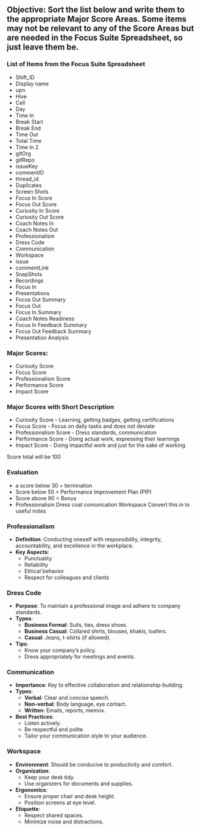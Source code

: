 ## Objective: Sort  the list below and write them to the appropriate Major Score Areas. Some items may not be relevant to any of the Score Areas but are needed in the Focus Suite Spreadsheet, so just leave them be.

### List of Items from the Focus Suite Spreadsheet

- Shift_ID
- Display name
- upn
- Hive
- Cell
- Day
- Time In
- Break Start
- Break End
- Time Out
- Total Time
- Time In 2
- gitOrg
- gitRepo
- issueKey
- commentID
- thread_id
- Duplicates
- Screen Shots
- Focus In Score
- Focus Out Score
- Curiosity In Score
- Curiosity Out Score
- Coach Notes In
- Coach Notes Out
- Professionalism
- Dress Code
- Communication
- Workspace
- issue
- commentLink
- SnapShots
- Recordings
- Focus In
- Presentations
- Focus Out Summary
- Focus Out
- Focus In Summary
- Coach Notes Readiness
- Focus In Feedback Summary
- Focus Out Feedback Summary
- Presentation Analysis
  
### Major Scores:
 
* Curiosity Score
* Focus Score
* Professionalism Score
* Performance Score
* Impact Score

### Major Scores with Short Description
 
* Curiosity Score - Learning, getting badges, getting certifications
* Focus Score - Focus on daily tasks and does not deviate
* Professionalism Score - Dress standards, communication
* Performance Score - Doing actual work, expressing their learnings
* Impact Score - Doing impactful work and just for the sake of working

Score total will be 100
 
### Evaluation

* a score below 30 = termination
* Score below 50 = Performance Improvement Plan (PIP)
* Score above 90 = Bonus
* Professionalism Dress coat comunication Workspace Convert this in to useful notes

### Professionalism

-   **Definition**: Conducting oneself with responsibility, integrity, accountability, and excellence in the workplace.
-   **Key Aspects**:
    -   Punctuality
    -   Reliability
    -   Ethical behavior
    -   Respect for colleagues and clients

### Dress Code

-   **Purpose**: To maintain a professional image and adhere to company standards.
-   **Types**:
    -   **Business Formal**: Suits, ties, dress shoes.
    -   **Business Casual**: Collared shirts, blouses, khakis, loafers.
    -   **Casual**: Jeans, t-shirts (if allowed).
-   **Tips**:
    -   Know your company’s policy.
    -   Dress appropriately for meetings and events.

### Communication

-   **Importance**: Key to effective collaboration and relationship-building.
-   **Types**:
    -   **Verbal**: Clear and concise speech.
    -   **Non-verbal**: Body language, eye contact.
    -   **Written**: Emails, reports, memos.
-   **Best Practices**:
    -   Listen actively.
    -   Be respectful and polite.
    -   Tailor your communication style to your audience.

### Workspace

-   **Environment**: Should be conducive to productivity and comfort.
-   **Organization**:
    -   Keep your desk tidy.
    -   Use organizers for documents and supplies.
-   **Ergonomics**:
    -   Ensure proper chair and desk height.
    -   Position screens at eye level.
-   **Etiquette**:
    -   Respect shared spaces.
    -   Minimize noise and distractions.




